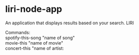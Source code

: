 # liri-node-app
An application that displays results based on your search. LIRI

Commands:<br>
spotify-this-song "name of song" <br>
movie-this "name of movie" <br>
concert-this "name of artist: 
